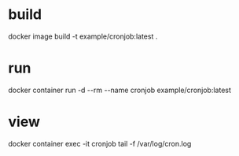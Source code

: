# build
docker image build -t example/cronjob:latest .

# run
docker container run -d --rm --name cronjob example/cronjob:latest

# view
docker container exec -it cronjob tail -f /var/log/cron.log